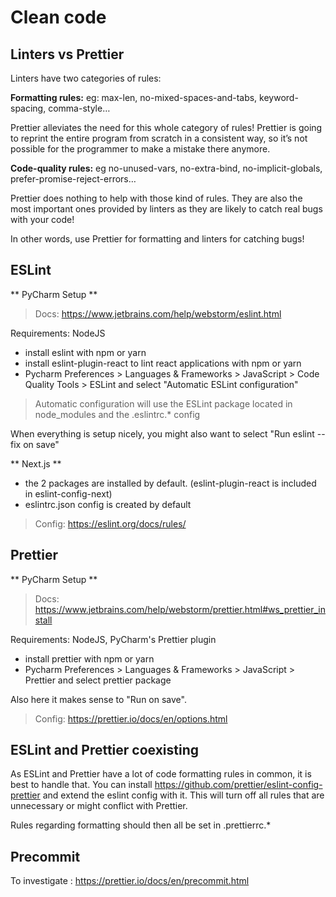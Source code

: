# Clean code

## Linters vs Prettier

Linters have two categories of rules:

**Formatting rules:** eg: max-len, no-mixed-spaces-and-tabs, keyword-spacing, comma-style…

Prettier alleviates the need for this whole category of rules! Prettier is going to reprint the entire program from
scratch in a consistent way, so it’s not possible for the programmer to make a mistake there anymore.

**Code-quality rules:** eg no-unused-vars, no-extra-bind, no-implicit-globals, prefer-promise-reject-errors…

Prettier does nothing to help with those kind of rules. They are also the most important ones provided by linters as
they are likely to catch real bugs with your code!

In other words, use Prettier for formatting and linters for catching bugs!

## ESLint

** PyCharm Setup **
> Docs: https://www.jetbrains.com/help/webstorm/eslint.html

Requirements: NodeJS

- install eslint with npm or yarn
- install eslint-plugin-react to lint react applications with npm or yarn
- Pycharm Preferences > Languages & Frameworks > JavaScript > Code Quality Tools > ESLint and select "Automatic ESLint
  configuration"

> Automatic configuration will use the ESLint package located in node_modules and the .eslintrc.* config

When everything is setup nicely, you might also want to select "Run eslint --fix on save"

** Next.js **

- the 2 packages are installed by default. (eslint-plugin-react is included in eslint-config-next)
- eslintrc.json config is created by default

> Config: https://eslint.org/docs/rules/

## Prettier

** PyCharm Setup **
> Docs: https://www.jetbrains.com/help/webstorm/prettier.html#ws_prettier_install

Requirements: NodeJS, PyCharm's Prettier plugin

- install prettier with npm or yarn
- Pycharm Preferences > Languages & Frameworks > JavaScript > Prettier and select prettier package

Also here it makes sense to "Run on save".

> Config: https://prettier.io/docs/en/options.html

## ESLint and Prettier coexisting

As ESLint and Prettier have a lot of code formatting rules in common, it is best to handle that. You can install
https://github.com/prettier/eslint-config-prettier and extend the eslint config with it. This will turn off all rules
that are unnecessary or might conflict with Prettier.

Rules regarding formatting should then all be set in .prettierrc.*

## Precommit

To investigate : https://prettier.io/docs/en/precommit.html
